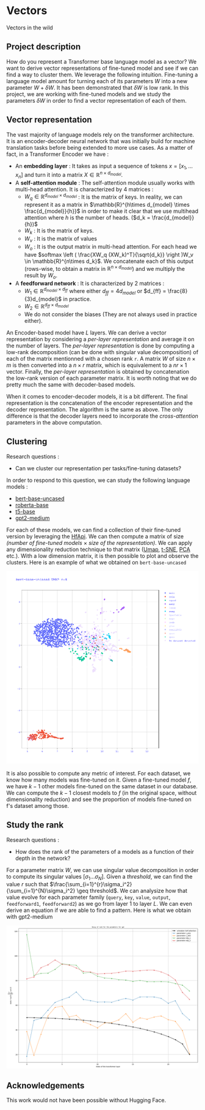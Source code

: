 # Vectors

Vectors in the wild

## Project description

How do you represent a Transformer base language model as a vector? We want to derive vector representations of fine-tuned model and see if we can find a way to cluster them. We leverage the following intuition. Fine-tuning a language model amount for turning each of its parameters $W$ into a new parameter $W + \delta W$. It has been demonstrated that $\delta W$ is low rank. In this project, we are working with fine-tuned models and we study the parameters $\delta W$ in order to find a vector representation of each of them.

## Vector representation

The vast majority of language models rely on the transformer architecture. It is an encoder-decoder neural network that was initially build for machine translation tasks before being extended to more use cases. As a matter of fact, in a Transformer Encoder we have :
- An **embedding layer** : It takes as input a sequence of tokens $x = [x_1, \ldots x_n]$ and turn it into a matrix $X \in \mathbb{R}^{n\times d_{model}}$.
- A **self-attention module** : The self-attention module usually works with multi-head attention. It is characterized by 4 matrices :
  - $W_q \in \mathbb{R}^{d_{model}\times d_{model}}$ : It is the matrix of keys. In reality, we can represent it as a matrix in $\mathbb{R}^{h\times d_{model} \times \frac{d_{model}}{h}}$ in order to make it clear that we use multihead attention where $h$ is the number of heads. ($d_k = \frac{d_{model}}{h})$
  - $W_k$ : It is the matrix of keys.
  - $W_v$ : It is the matrix of values
  - $W_o$ : It is the output matrix in multi-head attention. For each head we have $softmax \left ( \frac{XW_q (XW_k)^T}{\sqrt{d_k}} \right )W_v \in \mathbb{R}^{n\times d_k}$. We concatenate each of this output (rows-wise, to obtain a matrix in $\mathbb{R}^{n \times d_{model}}$) and we multiply the result by $W_o$.
- A **feedforward network** : It is characterized by 2 matrices :
  - $W_1 \in \mathbb{R}^{d_{model} \times d_{ff}}$ where either $d_{ff} = 4d_{model}$ or $d_{ff} = \frac{8}{3}d_{model}$ in practice.
  - $W_2 \in \mathbb{R}^{d_{ff} \times d_{model}}$
  - We do not consider the biases (They are not always used in practice either).
  
An Encoder-based model have $L$ layers. We can derive a vector representation by considering a *per-layer representation* and average it on the number of layers. The *per-layer representation* is done by computing a low-rank decomposition (can be done with singular value decomposition) of each of the matrix mentionned with a chosen rank `r`. A matrix $W$ of size $n\times m$ is then converted into a $n \times r$ matrix, which is equivalement to a $nr\times 1$ vector. Finally, the *per-layer representation* is obtained by concatenation the low-rank version of each parameter matrix. It is worth noting that we do pretty much the same with decoder-based models.

When it comes to encoder-decoder models, it is a bit different. The final representation is the concatenation of the encoder representation and the decoder representation. The algorithm is the same as above. The only difference is that the decoder layers need to incorporate the *cross-attention* parameters in the above computation.

## Clustering
Research questions :
- Can we cluster our representation per tasks/fine-tuning datasets?

In order to respond to this question, we can study the following language models :
- [bert-base-uncased](https://huggingface.co/bert-base-uncased)
- [roberta-base](https://huggingface.co/roberta-base)
- [t5-base](https://huggingface.co/t5-base)
- [gpt2-medium](https://huggingface.co/gpt2-medium)

For each of these models, we can find a collection of their fine-tuned version by leveraging the [HfApi](https://huggingface.co/docs/huggingface_hub/package_reference/hf_api). We can then compute a matrix of size *(number of fine-tuned models* $\times$ *size of the representation)*. We can apply any dimensionality reduction technique to that matrix ([Umap](https://umap-learn.readthedocs.io/en/latest/), [t-SNE](https://scikit-learn.org/stable/modules/generated/sklearn.manifold.TSNE.html), [PCA](https://scikit-learn.org/stable/modules/generated/sklearn.decomposition.PCA.html#sklearn.decomposition.PCA) etc.). With a low dimension matrix, it is then possible to plot and observe the clusters. Here is an example of what we obtained on `bert-base-uncased`

![](bert/first.png)

It is also possible to compute any metric of interest. For each dataset, we know how many models was fine-tuned on it. Given a fine-tuned model $f$, we have $k-1$ other models fine-tuned on the same dataset in our database. We can compute the $k-1$ closest models to $f$ (in the original space, without dimensionality reduction) and see the proportion of models fine-tuned on f's dataset among those.

## Study the rank
Research questions :
- How does the rank of the parameters of a models as a function of their depth in the network?

For a parameter matrix $W$, we can use singular value decomposition in order to compute its singular values $[\sigma_1 \ldots \sigma_N]$. Given a *threshold*, we can find the value $r$ such that $\frac{\sum_{i=1}^{r}\sigma_i^2}{\sum_{i=1}^{N}\sigma_i^2} \geq threshold$. We can analysize how that value evolve for each parameter family (`query`, `key`, `value`, `output`, `feedforward1`, `feedforward2`) as we go from layer $1$ to layer $L$. We can even derive an equation if we are able to find a pattern. Here is what we obtain with gpt2-medium

![](./gpt/gpt.png)

## Acknowledgements
This work would not have been possible without Hugging Face.
